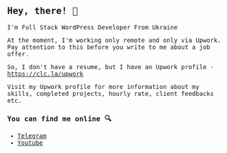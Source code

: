 ## <samp>Hey, there! 👋</samp>

<samp>
I'm Full Stack WordPress Developer From Ukraine<br>

At the moment, I'm working only remote and only via Upwork. Pay attention to this before you write to me about a job offer.<br>

So, I don't have a resume, but I have an Upwork profile - https://clc.la/upwork<br>

Visit my Upwork profile for more information about my skills, completed projects, hourly rate, client feedbacks etc.<br>

### You can find me online 🔍

- [Telegram](https://t.me/vladimir_kamuz)<br>
- [Youtube](https://youtube.com/vladimirkamuz)
</smap>

